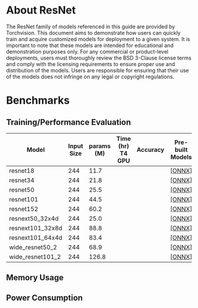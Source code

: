 # About ResNet

The ResNet family of models referenced in this guide are provided by Torchvision. This document aims to demonstrate how users can quickly train and acquire customized models for deployment to a given system. It is important to note that these models are intended for educational and demonstration purposes only. For any commercial or product-level deployments, users must thoroughly review the BSD 3-Clause license terms and comply with the licensing requirements to ensure proper use and distribution of the models. Users are responsible for ensuring that their use of the models does not infringe on any legal or copyright regulations.

# Benchmarks
## Training/Performance Evaluation

|  Model     |  Input Size         |  params (M)         | Time (hr)<br>T4 GPU   |  Accuracy  | Pre-built Models   |
|------------|---------------------|---------------------|-----------------------|------------|--------------------|
| resnet18         |244  | 11.7         |                       |            |[[ONNX]](https://itriaihub.blob.core.windows.net/modelzoo/Image-Classification/ResNets/resnet18.onnx)          |
| resnet34         |244  | 21.8         |                       |            |[[ONNX]](https://itriaihub.blob.core.windows.net/modelzoo/Image-Classification/ResNets/resnet34.onnx)          |
| resnet50         |244  | 25.5         |                       |            |[[ONNX]](https://itriaihub.blob.core.windows.net/modelzoo/Image-Classification/ResNets/resnet50.onnx)          |
| resnet101        |244  | 44.5         |                       |            |[[ONNX]](https://itriaihub.blob.core.windows.net/modelzoo/Image-Classification/ResNets/resnet101.onnx)          |
| resnet152        |244  | 60.2         |                       |            |[[ONNX]](https://itriaihub.blob.core.windows.net/modelzoo/Image-Classification/ResNets/resnet152.onnx)          |
| resnext50_32x4d  |244  | 25.0         |                       |            |[[ONNX]](https://itriaihub.blob.core.windows.net/modelzoo/Image-Classification/ResNets/resnext50_32x4d.onnx)          |
| resnext101_32x8d |244  | 88.8         |                       |            |[[ONNX]](https://itriaihub.blob.core.windows.net/modelzoo/Image-Classification/ResNets/resnext101_32x8d.onnx)          |
| resnext101_64x4d |244  | 83.4         |                       |            |[[ONNX]](https://itriaihub.blob.core.windows.net/modelzoo/Image-Classification/ResNets/resnext101_64x4d.onnx)          |
| wide_resnet50_2  |244  | 68.9         |                       |            |[[ONNX]](https://itriaihub.blob.core.windows.net/modelzoo/Image-Classification/ResNets/wide_resnet50_2.onnx)          |
| wide_resnet101_2 |244  | 126.8        |                       |            |[[ONNX]](https://itriaihub.blob.core.windows.net/modelzoo/Image-Classification/ResNets/wide_resnet101_2.onnx)          |


## Memory Usage
## Power Consumption
